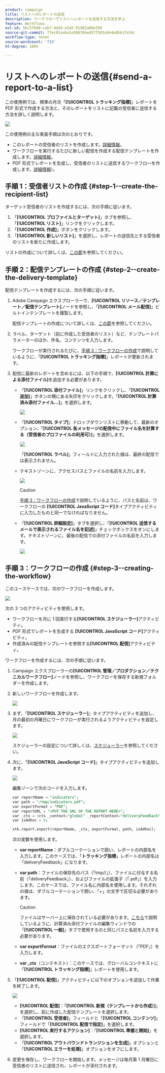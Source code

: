 ```yaml
---
product: campaign
title: リストへのレポートの送信
description: ワークフローでリストへレポートを送信する方法を学ぶ
feature: Workflows
exl-id: 5bc576d0-cab7-4d26-a3a5-91982a00e356
source-git-commit: 77ec01aaba1e50676bed57f503a9e4e8bb1fe54c
workflow-type: tm+mt
source-wordcount: '733'
ht-degree: 100%

---
```


# リストへのレポートの送信{#send-a-report-to-a-list}

この使用例では、標準の月次「**[!UICONTROL トラッキング指標]**」レポートを PDF 形式で作成する方法と、そのレポートをリストに記載の受信者に送信する方法を詳しく説明します。

![](assets/use_case_report_intro.png)

この使用例の主な実装手順は次のとおりです。

* このレポートの受信者のリストを作成します。[詳細情報](#step-1--create-the-recipient-list)。
* ワークフローを実行するたびに新しい配信を作成する配信テンプレートを作成します。[詳細情報](#step-2--create-the-delivery-template)。
* PDF 形式でレポートを生成し、受信者のリストに送信するワークフローを作成します。[詳細情報](#step-3--create-the-workflow)）。

## 手順 1：受信者リストの作成 {#step-1--create-the-recipient-list}

ターゲット受信者のリストを作成するには、次の手順に従います。

1. 「**[!UICONTROL プロファイルとターゲット]**」タブを参照し、「**[!UICONTROL リスト]**」リンクをクリックします。
1. 「**[!UICONTROL 作成]**」ボタンをクリックします。
1. 「**[!UICONTROL 新しいリスト]**」を選択し、レポートの送信先とする受信者のリストを新たに作成します。

リストの作成について詳しくは、[この節](../../v8/audiences/create-audiences.md)を参照してください。

## 手順 2：配信テンプレートの作成 {#step-2--create-the-delivery-template}

配信テンプレートを作成するには、次の手順に従います。

1. Adobe Campaign エクスプローラーで、**[!UICONTROL リソース／テンプレート／配信テンプレート]**&#x200B;ノードを参照し、「**[!UICONTROL メール配信]**」ビルトインテンプレートを複製します。

   配信テンプレートの作成について詳しくは、[この節](../../v8/send/create-templates.md)を参照してください。

1. ラベル、ターゲット（前に作成した受信者のリスト）など、テンプレートパラメーターのほか、件名、コンテンツを入力します。

   ワークフローが実行されるたびに、[手順 3：ワークフローの作成](#step-3--creating-the-workflow)で説明しているように、「**[!UICONTROL トラッキング指標]**」レポートが更新されます。

1. 配信に最新のレポートを含めるには、以下の手順で、**[!UICONTROL 計算による添付ファイル]**&#x200B;を追加する必要があります。

   * 「**[!UICONTROL 添付ファイル]**」リンクをクリックし、「**[!UICONTROL 追加]**」ボタンの横にある矢印をクリックします。「**[!UICONTROL 計算済み添付ファイル…]**」を選択します。

     ![](assets/use_case_report_4.png)

   * 「**[!UICONTROL タイプ]**」ドロップダウンリストに移動して、最新のオプション、「**[!UICONTROL 各メッセージの配信中にファイル名を計算する（受信者のプロファイルの利用可）]**」を選択します。

     ![](assets/use_case_report_5.png)

     「**[!UICONTROL ラベル]**」フィールドに入力された値は、最終の配信では表示されません。

   * テキストゾーンに、アクセスパスとファイルの名前を入力します。

     ![](assets/use_case_report_6.png)

     >[!CAUTION]
     >
     >[手順 3：ワークフローの作成](#step-3--creating-the-workflow)で説明しているように、パスと名前は、ワークフローの **[!UICONTROL JavaScript コード]**&#x200B;タイプアクティビティに入力したものと同一でなければなりません。

   * 「**[!UICONTROL 詳細設定]**」タブを選択し、「**[!UICONTROL 送信するメールで表示されるファイル名を記述]**」チェックボックスをオンにします。テキストゾーンに、最後の配信での添付ファイルの名前を入力します。

     ![](assets/use_case_report_6b.png)

## 手順 3：ワークフローの作成 {#step-3--creating-the-workflow}

このユースケースでは、次のワークフローを作成します。

![](assets/use_case_report_8.png)

次の 3 つのアクティビティを使用します。

* ワークフローを月に 1 回実行する&#x200B;**[!UICONTROL スケジューラー]**&#x200B;アクティビティ。
* PDF 形式でレポートを生成する **[!UICONTROL JavaScript コード]**&#x200B;アクティビティ。
* 作成済みの配信テンプレートを参照する&#x200B;**[!UICONTROL 配信]**&#x200B;アクティビティ。

ワークフローを作成するには、次の手順に従います。

1. Campaign エクスプローラーの&#x200B;**[!UICONTROL 管理／プロダクション／テクニカルワークフロー]**&#x200B;ノードを参照し、ワークフローを保存する新規フォルダーを作成します。
1. 新しいワークフローを作成します。

   ![](assets/use_case_report_7.png)

1. まず、「**[!UICONTROL スケジューラー]**」タイプアクティビティを追加し、月の最初の月曜日にワークフローが実行されるようアクティビティを設定します。

   ![](assets/use_case_report_9.png)

   スケジューラーの設定について詳しくは、[スケジューラー](scheduler.md)を参照してください。

1. 次に、「**[!UICONTROL JavaScript コード]**」タイプアクティビティを追加します。

   ![](assets/use_case_report_10.png)

   編集ゾーンで次のコードを入力します。

   ```sql
   var reportName = "indicators";
   var path = "/tmp/indicators.pdf";
   var exportFormat = "PDF";
   var reportURL = "<PUT THE URL OF THE REPORT HERE>";
   var _ctx = <ctx _context="global" _reportContext="deliveryFeedback" />
   var isAdhoc = 0;
   
   xtk.report.export(reportName, _ctx, exportFormat, path, isAdhoc);
   ```


   次の変数を使用します。

   * **var reportName**：ダブルコーテーションで囲い、レポートの内部名を入力します。このケースでは、「**トラッキング指標**」レポートの内部名は「deliveryFeedback」になります。
   * **var path**：ファイルの保存先のパス（「tmp//」）、ファイルに付与する名前（「deliveryFeedback」）、およびファイルの拡張子（「.pdf」）を入力します。このケースでは、ファイル名に内部名を使用します。それぞれの値は、ダブルコーテーションで囲い、「+」の文字で区切る必要があります。

     >[!CAUTION]
     >
     >ファイルはサーバー上に保存されている必要があります。[こちら](#step-2--create-the-delivery-template)で説明しているように、計算済み添付ファイルの編集ウィンドウの「**[!UICONTROL 一般]**」タブで使用するのと同じパスと名前を入力する必要があります。

   * **var exportFormat**：ファイルのエクスポートフォーマット（「PDF」）を入力します。
   * **var _ctx**（コンテキスト）：このケースでは、グローバルコンテキストに「**[!UICONTROL トラッキング指標]**」レポートを使用します。

1. 「**[!UICONTROL 配信]**」アクティビティに以下のオプションを追加して作業を終了します。

   ![](assets/use_case_report_11.png)

   * **[!UICONTROL 配信]**：「**[!UICONTROL 新規（テンプレートから作成）]**」を選択し、前に作成した配信テンプレートを選択します。
   * 「**[!UICONTROL 受信者]**」フィールドと「**[!UICONTROL コンテンツ]**」フィールドで「**[!UICONTROL 配信で指定]**」を選択します。
   * **[!UICONTROL 実行するアクション]**：「**[!UICONTROL 準備と開始]**」を選択します。
   * 「**[!UICONTROL アウトバウンドトランジションを生成]**」オプションと「**[!UICONTROL エラーを処理]**」オプションをオフにします。

1. 変更を保存し、ワークフローを開始します。メッセージは毎月第 1 月曜日に受信者のリストに送信され、レポートが添付されます。
